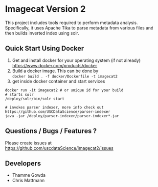 # Imagecat Version 2

This project includes tools required to perform metadata analysis. Specifically, it uses Apache Tika to parse metadata from various files and then builds inverted index using solr.


## Quick Start Using Docker

1. Get and install docker for your operating system (if not already) https://www.docker.com/products/docker
2. Build a docker image. This can be done by  
```docker build . -f docker/Dockerfile -t imagecat2```
3. get inside docker container and start services
```
docker run -it imagecat2 # or unique id for your build
# starts solr
/deploy/solr/bin/solr start 

# invokes parser indexer, more info check out https://github.com/USCDataScience/parser-indexer
java -jar /deploy/parser-indexer/parser-indexer*.jar
```

## Questions / Bugs / Features ?

Please create issues at https://github.com/uscdataScience/imagecat2/issues


## Developers

+ Thamme Gowda
+ Chris Mattmann



 
  



